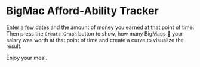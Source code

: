 ﻿# BigMac Afford-Ability Tracker
Enter a few dates and the amount of money you earned at that
point of time. Then press the `Create Graph` button to show,
how many BigMacs 🍔 your salary was worth at that point of time
and create a curve to visualize the result.

Enjoy your meal.